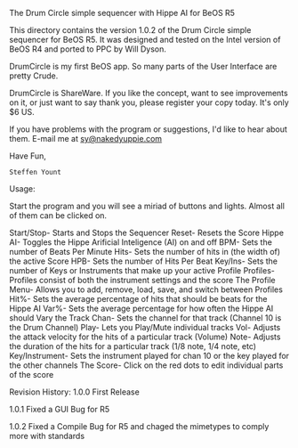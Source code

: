 The Drum Circle simple sequencer 
with Hippe AI for BeOS R5

This directory contains the version 1.0.2 of the Drum Circle simple sequencer for BeOS R5. It was designed and tested on the Intel version of BeOS R4 and ported to PPC by Will Dyson.

DrumCircle is my first BeOS app. So many parts of the User Interface are pretty Crude.

DrumCircle is ShareWare. If you like the concept, want to see improvements on it, or just want to say thank you, please register your copy today. It's only $6 US. 

If you have problems with the program or suggestions, I'd like to hear about them.
E-mail me at sy@nakedyuppie.com

Have Fun,

	Steffen Yount


Usage:

Start the program and you will see a miriad of buttons and lights. Almost all of them can be clicked on.

Start/Stop- 	Starts and Stops the Sequencer
Reset-		Resets the Score
Hippe AI-		Toggles the Hippe Arificial Inteligence (AI) on and off
BPM-			Sets the number of Beats Per Minute
Hits-			Sets the number of hits in (the width of) the active Score
HPB-			Sets the number of Hits Per Beat
Key/Ins-		Sets the number of Keys or Instruments that make up your active Profile
Profiles-		Profiles consist of both the instrument settings and the score
The Profile Menu-	Allows you to add, remove, load, save, and switch between Profiles
Hit%-			Sets the average percentage of hits that should be beats for the Hippe AI
Var%-		Sets the average percentage for how often the Hippe AI should Vary the Track
Chan-			Sets the channel for that track (Channel 10 is the Drum Channel)
Play-			Lets you Play/Mute individual tracks
Vol-			Adjusts the attack velocity for the hits of a particular track (Volume)
Note-			Adjusts the duration of the hits for a particular track (1/8 note, 1/4 note, etc)
Key/Instrument-	Sets the instrument played for chan 10 or the key played for the other channels
The Score-		Click on the red dots to edit individual parts of the score


Revision History:
1.0.0 First Release

1.0.1 Fixed a GUI Bug for R5

1.0.2 Fixed a Compile Bug for R5 and chaged the mimetypes to comply more with standards
